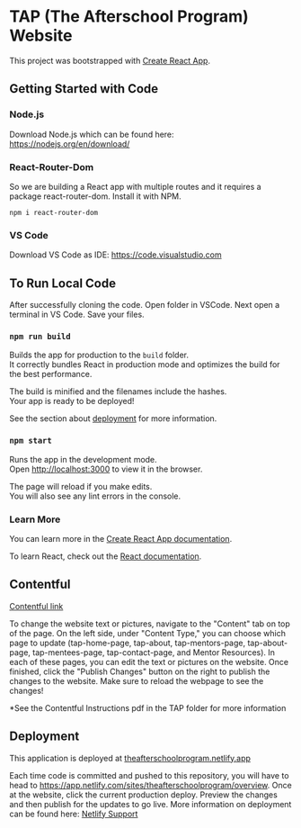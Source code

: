 # TAP (The Afterschool Program) Website

This project was bootstrapped with [Create React App](https://github.com/facebook/create-react-app). 

## Getting Started with Code
### Node.js
Download Node.js which can be found here: https://nodejs.org/en/download/

### React-Router-Dom
So we are building a React app with multiple routes and it requires a package react-router-dom. Install it with NPM.

`npm i react-router-dom`

### VS Code
Download VS Code as IDE: https://code.visualstudio.com

## To Run Local Code

After successfully cloning the code. Open folder in VSCode. Next open a terminal in VS Code. Save your files. 

### `npm run build`

Builds the app for production to the `build` folder.\
It correctly bundles React in production mode and optimizes the build for the best performance.

The build is minified and the filenames include the hashes.\
Your app is ready to be deployed!

See the section about [deployment](https://facebook.github.io/create-react-app/docs/deployment) for more information.

### `npm start`

Runs the app in the development mode.\
Open [http://localhost:3000](http://localhost:3000) to view it in the browser.

The page will reload if you make edits.\
You will also see any lint errors in the console.


### Learn More

You can learn more in the [Create React App documentation](https://facebook.github.io/create-react-app/docs/getting-started).

To learn React, check out the [React documentation](https://reactjs.org/).

## Contentful

[Contentful link](https://app.contentful.com/spaces/v2hmb9eckh3e/home)

To change the website text or pictures, navigate to the "Content" tab on top of the page.
On the left side, under "Content Type," you can choose which page to update (tap-home-page, tap-about, tap-mentors-page, tap-about-page, tap-mentees-page, tap-contact-page, and Mentor Resources). In each of these pages, you can edit the text or pictures on the website. Once finished, click the "Publish Changes" button on the right to publish the changes to the website. Make sure to reload the webpage to see the changes!

*See the Contentful Instructions pdf in the TAP folder for more information

## Deployment

This application is deployed at [theafterschoolprogram.netlify.app](theafterschoolprogram.netlify.app)

Each time code is committed and pushed to this repository, you will have to head to https://app.netlify.com/sites/theafterschoolprogram/overview. Once at the website, click the current production deploy. Preview the changes and then publish for the updates to go live. More information on deployment can be found here: [Netlify Support](https://www.netlify.com/support/?_gl=1*dotzzw*_gcl_aw*R0NMLjE2Mzg3NTY1NTQuQ2owS0NRaUE0N0dOQmhEckFSSXNBS2ZaMnJDcUN3REl4cmJYU0ZDTXJWN1JXaHYwM0ptRXJhV3VVT2tKazA2N3VfRm5kaEtzQWFPWWRvd2FBbW51RUFMd193Y0I.&_ga=2.184642729.1405315510.1638744948-1050734222.1638744948&_gac=1.225415784.1638756554.Cj0KCQiA47GNBhDrARIsAKfZ2rCqCwDIxrbXSFCMrV7RWhv03JmEraWuUOkJk067u_FndhKsAaOYdowaAmnuEALw_wcB)
